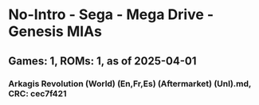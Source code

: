 # No-Intro - Sega - Mega Drive - Genesis MIAs
## Games: 1, ROMs: 1, as of 2025-04-01

### Arkagis Revolution (World) (En,Fr,Es) (Aftermarket) (Unl).md, CRC: cec7f421
